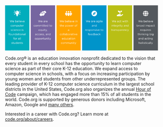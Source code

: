 [![Code.org](https://raw.githubusercontent.com/code-dot-org/.github/main/profile/core-values.png)](https://code.org/about/careers)

Code.org® is an education innovation nonprofit dedicated to the vision that every student in every school has the opportunity to learn computer science as part of their core K-12 education. We expand access to computer science in schools, with a focus on increasing participation by young women and students from other underrepresented groups. The leading provider of K-12 computer science curriculum in the largest school districts in the United States, Code.org also organizes the annual [Hour of Code](http://hourofcode.com/) campaign, which has engaged more than 15% of all students in the world. Code.org is supported by generous donors including Microsoft, Amazon, Google and [many others](https://code.org/about/supporters).

Interested in a career with Code.org?
Learn more at [code.org/about/careers](https://code.org/about/careers).
